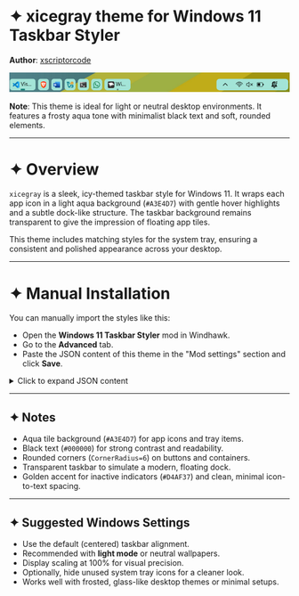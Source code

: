# ✦ xicegray theme for Windows 11 Taskbar Styler

**Author**: [xscriptorcode](https://github.com/xscriptorcode)

![Demonstration](files/xicegray.png)

**Note**: This theme is ideal for light or neutral desktop environments. It features a frosty aqua tone with minimalist black text and soft, rounded elements.

---

# ✦ Overview

`xicegray` is a sleek, icy-themed taskbar style for Windows 11. It wraps each app icon in a light aqua background (`#A3E4D7`) with gentle hover highlights and a subtle dock-like structure. The taskbar background remains transparent to give the impression of floating app tiles.

This theme includes matching styles for the system tray, ensuring a consistent and polished appearance across your desktop.

---

# ✦ Manual Installation

You can manually import the styles like this:

- Open the **Windows 11 Taskbar Styler** mod in Windhawk.
- Go to the **Advanced** tab.
- Paste the JSON content of this theme in the "Mod settings" section and click **Save**.

<details>
<summary>Click to expand JSON content</summary>

```json

{
  "theme": "xicegray",
  "controlStyles[0].target": "Taskbar.TaskListButton",
  "controlStyles[0].styles[0]": "CornerRadius=6",
  "controlStyles[0].styles[1]": "Background=#A3E4D7",
  "controlStyles[0].styles[2]": "HoverBackground=#E4B400",
  "controlStyles[1].target": "Taskbar.TaskListLabeledButtonPanel > Border#BackgroundElement",
  "controlStyles[1].styles[0]": "Background=#A3E4D7",
  "controlStyles[1].styles[1]": "CornerRadius=6",
  "controlStyles[2].target": "Taskbar.TaskListButtonPanel#ExperienceToggleButtonRootPanel > Border#BackgroundElement",
  "controlStyles[2].styles[0]": "Background=#A3E4D7",
  "controlStyles[3].target": "Taskbar.TaskListButton > Grid > Rectangle#RunningIndicator",
  "controlStyles[3].styles[0]": "Height=3",
  "controlStyles[3].styles[1]": "RadiusX=1.5",
  "controlStyles[3].styles[2]": "RadiusY=1.5",
  "controlStyles[3].styles[3]": "Fill@ActiveNormal=#A3E4D7",
  "controlStyles[3].styles[4]": "Fill@InactiveNormal=#D4AF37",
  "controlStyles[3].styles[5]": "VerticalAlignment=Bottom",
  "controlStyles[3].styles[6]": "Margin=16,0,16,4",
  "controlStyles[3].styles[7]": "StrokeThickness=0",
  "controlStyles[4].target": "Rectangle#BackgroundFill",
  "controlStyles[4].styles[0]": "Fill=Transparent",
  "controlStyles[5].target": "Rectangle#BackgroundStroke",
  "controlStyles[5].styles[0]": "Fill=Transparent",
  "controlStyles[6].target": "Taskbar.TaskbarBackground",
  "controlStyles[6].styles[0]": "Background=Transparent",
  "controlStyles[7].target": "Taskbar.TaskbarFrame",
  "controlStyles[7].styles[0]": "Background=Transparent",
  "controlStyles[8].target": "Taskbar.BaseBackgroundElement",
  "controlStyles[8].styles[0]": "Background=Transparent",
  "controlStyles[9].target": "Taskbar.TaskbarBackgroundElement",
  "controlStyles[9].styles[0]": "Background=Transparent",
  "controlStyles[10].target": "TextBlock#LabelControl",
  "controlStyles[10].styles[0]": "FontFamily=JetBrainsMono NF",
  "controlStyles[10].styles[1]": "Foreground=#000000",
  "controlStyles[10].styles[2]": "Margin=1,0,0,0",
  "controlStyles[11].target": "Grid#SystemTrayFrameGrid",
  "controlStyles[11].styles[0]": "Background=#A3E4D7",
  "controlStyles[11].styles[1]": "CornerRadius=6",
  "controlStyles[11].styles[2]": "Padding=4,0,4,0",
  "controlStyles[11].styles[3]": "Margin=0,5,4,5"
}


```
</details>

---

## ✦ Notes

- Aqua tile background (`#A3E4D7`) for app icons and tray items.
- Black text (`#000000`) for strong contrast and readability.
- Rounded corners (`CornerRadius=6`) on buttons and containers.
- Transparent taskbar to simulate a modern, floating dock.
- Golden accent for inactive indicators (`#D4AF37`) and clean, minimal icon-to-text spacing.

---

## ✦ Suggested Windows Settings

- Use the default (centered) taskbar alignment.
- Recommended with **light mode** or neutral wallpapers.
- Display scaling at 100% for visual precision.
- Optionally, hide unused system tray icons for a cleaner look.
- Works well with frosted, glass-like desktop themes or minimal setups.
